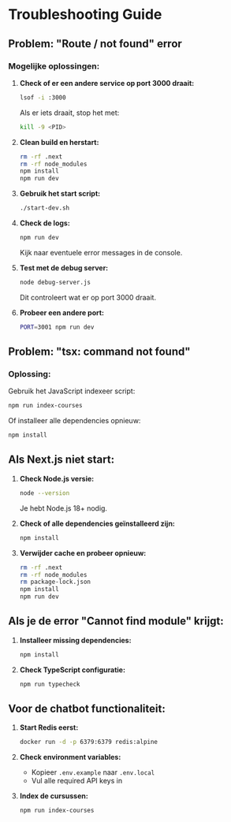 # Troubleshooting Guide

## Problem: "Route / not found" error

### Mogelijke oplossingen:

1. **Check of er een andere service op port 3000 draait:**
   ```bash
   lsof -i :3000
   ```
   Als er iets draait, stop het met:
   ```bash
   kill -9 <PID>
   ```

2. **Clean build en herstart:**
   ```bash
   rm -rf .next
   rm -rf node_modules
   npm install
   npm run dev
   ```

3. **Gebruik het start script:**
   ```bash
   ./start-dev.sh
   ```

4. **Check de logs:**
   ```bash
   npm run dev
   ```
   Kijk naar eventuele error messages in de console.

5. **Test met de debug server:**
   ```bash
   node debug-server.js
   ```
   Dit controleert wat er op port 3000 draait.

6. **Probeer een andere port:**
   ```bash
   PORT=3001 npm run dev
   ```

## Problem: "tsx: command not found"

### Oplossing:

Gebruik het JavaScript indexeer script:
```bash
npm run index-courses
```

Of installeer alle dependencies opnieuw:
```bash
npm install
```

## Als Next.js niet start:

1. **Check Node.js versie:**
   ```bash
   node --version
   ```
   Je hebt Node.js 18+ nodig.

2. **Check of alle dependencies geïnstalleerd zijn:**
   ```bash
   npm install
   ```

3. **Verwijder cache en probeer opnieuw:**
   ```bash
   rm -rf .next
   rm -rf node_modules
   rm package-lock.json
   npm install
   npm run dev
   ```

## Als je de error "Cannot find module" krijgt:

1. **Installeer missing dependencies:**
   ```bash
   npm install
   ```

2. **Check TypeScript configuratie:**
   ```bash
   npm run typecheck
   ```

## Voor de chatbot functionaliteit:

1. **Start Redis eerst:**
   ```bash
   docker run -d -p 6379:6379 redis:alpine
   ```

2. **Check environment variables:**
   - Kopieer `.env.example` naar `.env.local`
   - Vul alle required API keys in

3. **Index de cursussen:**
   ```bash
   npm run index-courses
   ```